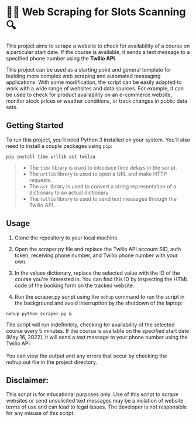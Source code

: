 # :woman_technologist: Web Scraping for Slots Scanning	:mag:

This project aims to scrape a website to check for availability of a course on a particular start date. If the course is available, it sends a text message to a specified phone number using the **Twilio API**.

This project can be used as a starting point and general template for building more complex web scraping and automated messaging applications. With some modification, the script can be easily adapted to work with a wide range of websites and data sources. For example, it can be used to check for product availability on an e-commerce website, monitor stock prices or weather conditions, or track changes in public data sets.

## Getting Started
To run this project, you'll need Python 3 installed on your system. You'll also need to install a couple packages using `pip`:

```
pip install time urllib ast twilio
```

> - The `time` library is used to introduce time delays in the script.
> - The `urllib` library is used to open a URL and make HTTP requests. 
> - The `ast` library is used to convert a string representation of a dictionary to an actual dictionary. 
> - The `twilio` library is used to send text messages through the Twilio API.

## Usage
1. Clone the repository to your local machine.

2. Open the scraper.py file and replace the Twilio API account SID, auth token, receiving phone number, and Twilio phone number with your own.

3. In the values dictionary, replace the selected value with the ID of the course you're interested in. You can find this ID by inspecting the HTML code of the booking form on the tracked website.

4. Run the scraper.py script using the `nohup` command to run the script in the background and avoid interruption by the shutdown of the laptop:
```
nohup python scraper.py &
```

The script will run indefinitely, checking for availability of the selected course every 5 minutes. If the course is available on the specified start date (May 16, 2022), it will send a text message to your phone number using the Twilio API. <br> <br>
You can view the output and any errors that occur by checking the nohup.out file in the project directory.


## Disclaimer:
This script is for educational purposes only. Use of this script to scrape websites or send unsolicited text messages may be a violation of website terms of use and can lead to legal issues. The developer is not responsible for any misuse of this script.
